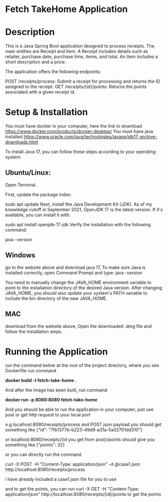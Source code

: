 # Fetch TakeHome Application

# Description
This is a Java Spring Boot application designed to process receipts. The main entities are Receipt and Item. 
A Receipt includes details such as retailer, purchase date, purchase time, items, and total. 
An Item includes a short description and a price.

The application offers the following endpoints:

POST /receipts/process: Submit a receipt for processing and returns the ID assigned to the receipt.
GET /receipts/{id}/points: Returns the points associated with a given receipt id.

# Setup & Installation
You must have docker in your computer, here the link to download https://www.docker.com/products/docker-desktop/
You must have java installed https://www.oracle.com/java/technologies/javase/jdk17-archive-downloads.html



To install Java 17, you can follow these steps according to your operating system:

## Ubuntu/Linux:
Open Terminal.

First, update the package index:

sudo apt update
Next, install the Java Development Kit (JDK). As of my knowledge cutoff in September 2021, OpenJDK 17 is the latest version. If it's available, you can install it with:

sudo apt install openjdk-17-jdk
Verify the installation with the following command:

java -version

## Windows
go to the website above and download java 17, To make sure Java is installed correctly, open Command Prompt and type:
java -version

You need to manually change the JAVA_HOME environment variable to point to the installation directory of the desired Java version. After changing JAVA_HOME, you should also update your system's PATH variable to include the bin directory of the new JAVA_HOME.

## MAC
download from the website above, Open the downloaded .dmg file and follow the installation steps.


# Running the Application
run the command below 
at the root of the project directory, where you see Dockerfile
run command 

**docker build -t fetch-take-home .**

And after the image has been built, run command 

**docker run -p 8080:8080 fetch-take-home**

And you should be able to run the application in your computer, just use post or get http request to your local port

e.g localhost:8080/receipts/process and POST json payload you should get something like 
{"id": "7fb1377b-b223-49d9-a31a-5a02701dd310"}

or localhost:8080/receipts/{id you get from post}/points should give you something like 
{"points": 32}

or you can directly run the command 

curl -X POST -H "Content-Type: application/json" -d @case1.json http://localhost:8080/receipts/process  

i have already included a case1.json file for you to use

and to get the points, you can run 
curl -X GET -H "Content-Type: application/json" http://localhost:8080/receipts/{id}/points
to get the points




